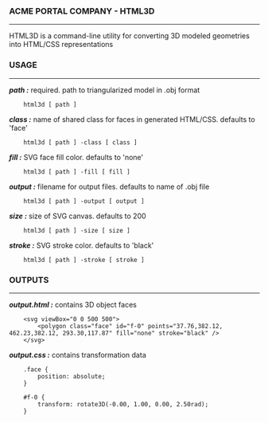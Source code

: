 ### ACME PORTAL COMPANY - HTML3D

---

HTML3D is a command-line utility for converting 3D modeled geometries into HTML/CSS
representations

### USAGE

---

***path :*** required. path to triangularized model in .obj format
```
    html3d [ path ]
```
***class :*** name of shared class for faces in generated HTML/CSS. defaults to 'face'
```
    html3d [ path ] -class [ class ]
```
***fill :*** SVG face fill color. defaults to 'none'
```
    html3d [ path ] -fill [ fill ]
```
***output :*** filename for output files. defaults to name of .obj file
```
    html3d [ path ] -output [ output ]
```
***size :*** size of SVG canvas. defaults to 200
```
    html3d [ path ] -size [ size ]
```
***stroke :*** SVG stroke color. defaults to 'black'
```
    html3d [ path ] -stroke [ stroke ]
```

### OUTPUTS

---

***output.html :*** contains 3D object faces
```
    <svg viewBox="0 0 500 500">
	    <polygon class="face" id="f-0" points="37.76,382.12, 462.23,382.12, 293.30,117.87" fill="none" stroke="black" />
    </svg>
```
***output.css :*** contains transformation data
```
    .face {
        position: absolute;
    }

    #f-0 {
        transform: rotate3D(-0.00, 1.00, 0.00, 2.50rad);
    }
```
